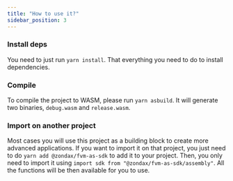 ```yaml
---
title: "How to use it?"
sidebar_position: 3
---
```


### Install deps
You need to just run `yarn install`. That everything you need to do to install dependencies.

### Compile
To compile the project to WASM, please run `yarn asbuild`. It will generate two binaries, `debug.wasm` and `release.wasm`.

### Import on another project
Most cases you will use this project as a building block to create more advanced applications. If you want to import it on that project, you just need to
do `yarn add @zondax/fvm-as-sdk` to add it to your project. Then, you only need to import it using `import sdk from "@zondax/fvm-as-sdk/assembly"`. All the functions will
be then available for you to use.

